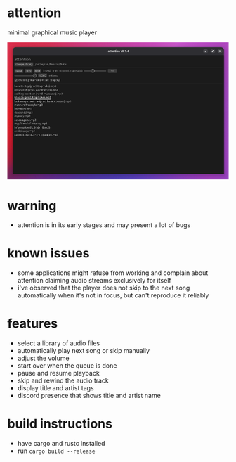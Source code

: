 # attention
minimal graphical music player

<img src="screenshots/image.png" width="600">

# warning
- attention is in its early stages and may present a lot of bugs

# known issues
- some applications might refuse from working and complain about attention claiming audio streams exclusively for itself
- i've observed that the player does not skip to the next song automatically when it's not in focus, but can't reproduce it reliably

# features
- select a library of audio files
- automatically play next song or skip manually
- adjust the volume
- start over when the queue is done
- pause and resume playback
- skip and rewind the audio track
- display title and artist tags
- discord presence that shows title and artist name

# build instructions
- have cargo and rustc installed
- run `cargo build --release`
